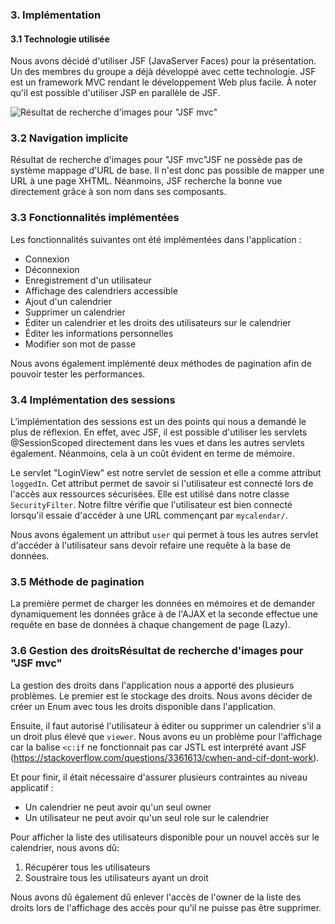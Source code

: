 ### 3. Implémentation

#### 3.1 Technologie utilisée

Nous avons décidé d'utiliser JSF (JavaServer Faces) pour la présentation. Un des membres du groupe a déjà développé avec cette technologie. JSF est un framework MVC rendant le développement Web plus facile. À noter qu'il est possible d'utiliser JSP en parallèle de JSF.

![Résultat de recherche d'images pour "JSF mvc"](https://www.ibm.com/support/knowledgecenter/SSRTLW_9.6.1/com.ibm.etools.jsf.doc/images/jsfmvc.gif)



### 3.2 Navigation implicite

Résultat de recherche d'images pour "JSF mvc"JSF ne possède pas de système mappage d'URL de base. Il n'est donc pas possible de mapper une URL à une page XHTML. Néanmoins, JSF recherche la bonne vue directement grâce à son nom dans ses composants.

### 3.3 Fonctionnalités implémentées

Les fonctionnalités suivantes ont été implémentées dans l'application :

- Connexion 
- Déconnexion
- Enregistrement d'un utilisateur
- Affichage des calendriers accessible
- Ajout d'un calendrier
- Supprimer un calendrier
- Éditer un calendrier et les droits des utilisateurs sur le calendrier
- Éditer les informations personnelles
- Modifier son mot de passe

Nous avons également implémenté deux méthodes de pagination afin de pouvoir tester les performances. 

### 3.4 Implémentation des sessions

L’implémentation des sessions est un des points qui nous a demandé le plus de réflexion. En effet, avec JSF, il est possible d'utiliser les servlets @SessionScoped directement dans les vues et dans les autres servlets également. Néanmoins, cela à un coût évident en terme de mémoire. 

Le servlet "LoginView" est notre servlet de session et elle a comme attribut `loggedIn`. Cet attribut permet de savoir si l'utilisateur est connecté lors de l'accès aux ressources sécurisées. Elle est utilisé dans notre classe `SecurityFilter`. Notre filtre vérifie que l'utilisateur est bien connecté lorsqu'il essaie d'accéder à une URL commençant par `mycalendar/`.

Nous avons également un attribut `user` qui permet à tous les autres servlet d'accéder à l'utilisateur sans devoir refaire une requête à la base de données.

###  3.5 Méthode de pagination

La première permet de charger les données en mémoires et de demander dynamiquement les données grâce à de l'AJAX et la seconde effectue une requête en base de données à chaque changement de page (Lazy). 



### 3.6 Gestion des droitsRésultat de recherche d'images pour "JSF mvc"

La gestion des droits dans l'application nous a apporté des plusieurs problèmes. Le premier est le stockage des droits. Nous avons décider de créer un Enum avec tous les droits disponible dans l'application.

Ensuite, il faut autorisé l'utilisateur à éditer ou supprimer un calendrier s'il a un droit plus élevé que `viewer`. Nous avons eu un problème pour l'affichage car la balise `<c:if` ne fonctionnait pas car JSTL est interprété avant JSF (https://stackoverflow.com/questions/3361613/cwhen-and-cif-dont-work).

Et pour finir, il était nécessaire d'assurer plusieurs contraintes au niveau applicatif :

- Un calendrier ne peut avoir qu'un seul owner
- Un utilisateur ne peut avoir qu'un seul role sur le calendrier

Pour afficher la liste des utilisateurs disponible pour un nouvel accès sur le calendrier, nous avons dû:

1. Récupérer tous les utilisateurs
2. Soustraire tous les utilisateurs ayant un droit

Nous avons dû également dû enlever l'accès de l'owner de la liste des droits lors de l'affichage des accès pour qu'il ne puisse pas être supprimer.

